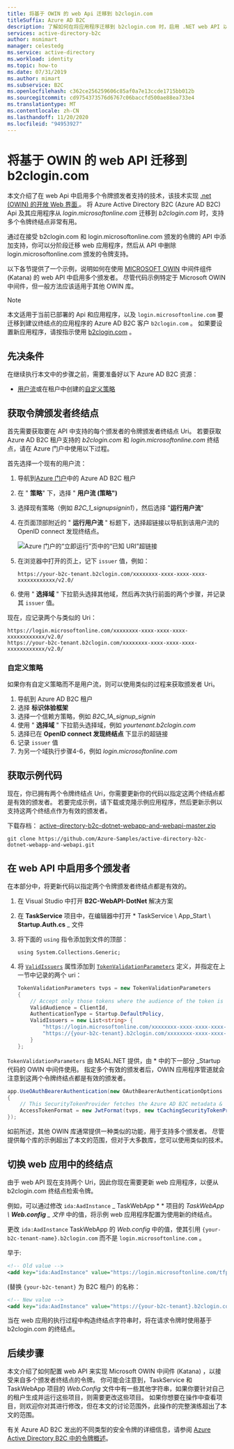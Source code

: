 ```yaml
---
title: 将基于 OWIN 的 web Api 迁移到 b2clogin.com
titleSuffix: Azure AD B2C
description: 了解如何在将应用程序迁移到 b2clogin.com 时，启用 .NET web API 以支持多个令牌颁发者颁发的令牌。
services: active-directory-b2c
author: msmimart
manager: celestedg
ms.service: active-directory
ms.workload: identity
ms.topic: how-to
ms.date: 07/31/2019
ms.author: mimart
ms.subservice: B2C
ms.openlocfilehash: c362ce256259606c85af0a7e13ccde1715bb012b
ms.sourcegitcommit: cd9754373576d6767c06baccfd500ae88ea733e4
ms.translationtype: MT
ms.contentlocale: zh-CN
ms.lasthandoff: 11/20/2020
ms.locfileid: "94953927"
---
```

# <a name="migrate-an-owin-based-web-api-to-b2clogincom"></a>将基于 OWIN 的 web API 迁移到 b2clogin.com

本文介绍了在 web Api 中启用多个令牌颁发者支持的技术，该技术实现 [.net (OWIN) 的开放 Web 界面 ](http://owin.org/)。 将 Azure Active Directory B2C (Azure AD B2C) Api 及其应用程序从 *login.microsoftonline.com* 迁移到 *b2clogin.com* 时，支持多个令牌终结点非常有用。

通过在接受 b2clogin.com 和 login.microsoftonline.com 颁发的令牌的 API 中添加支持，你可以分阶段迁移 web 应用程序，然后从 API 中删除 login.microsoftonline.com 颁发的令牌支持。

以下各节提供了一个示例，说明如何在使用 [MICROSOFT OWIN][katana] 中间件组件 (Katana) 的 web API 中启用多个颁发者。 尽管代码示例特定于 Microsoft OWIN 中间件，但一般方法应该适用于其他 OWIN 库。

> [!NOTE]
> 本文适用于当前已部署的 Api 和应用程序，以及 `login.microsoftonline.com` 要迁移到建议终结点的应用程序的 Azure AD B2C 客户 `b2clogin.com` 。 如果要设置新应用程序，请按指示使用 [b2clogin.com](b2clogin.md) 。

## <a name="prerequisites"></a>先决条件

在继续执行本文中的步骤之前，需要准备好以下 Azure AD B2C 资源：

* [用户流](tutorial-create-user-flows.md)或在租户中创建的[自定义策略](custom-policy-get-started.md)

## <a name="get-token-issuer-endpoints"></a>获取令牌颁发者终结点

首先需要获取要在 API 中支持的每个颁发者的令牌颁发者终结点 Uri。 若要获取 Azure AD B2C 租户支持的 *b2clogin.com* 和 *login.microsoftonline.com* 终结点，请在 Azure 门户中使用以下过程。

首先选择一个现有的用户流：

1. 导航到[Azure 门户](https://portal.azure.com)中的 Azure AD B2C 租户
1. 在 " **策略**" 下，选择 " **用户流 (策略")**
1. 选择现有策略（例如 *B2C_1_signupsignin1*），然后选择 "**运行用户流**"
1. 在页面顶部附近的 " **运行用户流** " 标题下，选择超链接以导航到该用户流的 OpenID connect 发现终结点。

    ![Azure 门户的“立即运行”页中的“已知 URI”超链接](media/multi-token-endpoints/portal-01-policy-link.png)

1. 在浏览器中打开的页上，记下 `issuer` 值，例如：

    `https://your-b2c-tenant.b2clogin.com/xxxxxxxx-xxxx-xxxx-xxxx-xxxxxxxxxxxx/v2.0/`

1. 使用 " **选择域** " 下拉箭头选择其他域，然后再次执行前面的两个步骤，并记录其 `issuer` 值。

现在，应记录两个与类似的 Uri：

```
https://login.microsoftonline.com/xxxxxxxx-xxxx-xxxx-xxxx-xxxxxxxxxxxx/v2.0/
https://your-b2c-tenant.b2clogin.com/xxxxxxxx-xxxx-xxxx-xxxx-xxxxxxxxxxxx/v2.0/
```

### <a name="custom-policies"></a>自定义策略

如果你有自定义策略而不是用户流，则可以使用类似的过程来获取颁发者 Uri。

1. 导航到 Azure AD B2C 租户
1. 选择 **标识体验框架**
1. 选择一个信赖方策略，例如 *B2C_1A_signup_signin*
1. 使用 " **选择域** " 下拉箭头选择域，例如 *yourtenant.b2clogin.com*
1. 选择已在 **OpenID connect 发现终结点** 下显示的超链接
1. 记录 `issuer` 值
1. 为另一个域执行步骤4-6，例如 *login.microsoftonline.com*

## <a name="get-the-sample-code"></a>获取示例代码

现在，你已拥有两个令牌终结点 Uri，你需要更新你的代码以指定这两个终结点都是有效的颁发者。 若要完成示例，请下载或克隆示例应用程序，然后更新示例以支持这两个终结点作为有效的颁发者。

下载存档： [active-directory-b2c-dotnet-webapp-and-webapi-master.zip][sample-archive]

```
git clone https://github.com/Azure-Samples/active-directory-b2c-dotnet-webapp-and-webapi.git
```

## <a name="enable-multiple-issuers-in-web-api"></a>在 web API 中启用多个颁发者

在本部分中，将更新代码以指定两个令牌颁发者终结点都是有效的。

1. 在 Visual Studio 中打开 **B2C-WebAPI-DotNet** 解决方案
1. 在 **TaskService** 项目中，在编辑器中打开 * TaskService \\ App_Start \\ **Startup.Auth.cs** _ 文件
1. 将下面的 `using` 指令添加到文件的顶部：

    `using System.Collections.Generic;`
1. 将 [`ValidIssuers`][validissuers] 属性添加到 [`TokenValidationParameters`][tokenvalidationparameters] 定义，并指定在上一节中记录的两个 uri：

    ```csharp
    TokenValidationParameters tvps = new TokenValidationParameters
    {
        // Accept only those tokens where the audience of the token is equal to the client ID of this app
        ValidAudience = ClientId,
        AuthenticationType = Startup.DefaultPolicy,
        ValidIssuers = new List<string> {
            "https://login.microsoftonline.com/xxxxxxxx-xxxx-xxxx-xxxx-xxxxxxxxxxxx/v2.0/",
            "https://{your-b2c-tenant}.b2clogin.com/xxxxxxxx-xxxx-xxxx-xxxx-xxxxxxxxxxxx/v2.0/"
        }
    };
    ```

`TokenValidationParameters` 由 MSAL.NET 提供，由 * 中的下一部分 _Startup 代码的 OWIN 中间件使用。 指定多个有效的颁发者后，OWIN 应用程序管道就会注意到这两个令牌终结点都是有效的颁发者。

```csharp
app.UseOAuthBearerAuthentication(new OAuthBearerAuthenticationOptions
{
    // This SecurityTokenProvider fetches the Azure AD B2C metadata &  from the OpenID Connect metadata endpoint
    AccessTokenFormat = new JwtFormat(tvps, new tCachingSecurityTokenProvider(String.Format(AadInstance, ultPolicy)))
});
```

如前所述，其他 OWIN 库通常提供一种类似的功能，用于支持多个颁发者。 尽管提供每个库的示例超出了本文的范围，但对于大多数库，您可以使用类似的技术。

## <a name="switch-endpoints-in-web-app"></a>切换 web 应用中的终结点

由于 web API 现在支持两个 Uri，因此你现在需要更新 web 应用程序，以便从 b2clogin.com 终结点检索令牌。

例如，可以通过修改 `ida:AadInstance` _ TaskWebApp * * 项目的 *TaskWebApp \\ **Web.config** _ 文件* 中的值，将示例 web 应用程序配置为使用新的终结点。

更改 `ida:AadInstance` TaskWebApp 的 *Web.config* 中的值，使其引用 `{your-b2c-tenant-name}.b2clogin.com` 而不是 `login.microsoftonline.com` 。

早于:

```xml
<!-- Old value -->
<add key="ida:AadInstance" value="https://login.microsoftonline.com/tfp/{0}/{1}" />
```

 (替换 `{your-b2c-tenant}` 为 B2C 租户) 的名称：

```xml
<!-- New value -->
<add key="ida:AadInstance" value="https://{your-b2c-tenant}.b2clogin.com/tfp/{0}/{1}" />
```

当在 web 应用的执行过程中构造终结点字符串时，将在请求令牌时使用基于 b2clogin.com 的终结点。

## <a name="next-steps"></a>后续步骤

本文介绍了如何配置 web API 来实现 Microsoft OWIN 中间件 (Katana) ，以接受来自多个颁发者终结点的令牌。 你可能会注意到，TaskService 和 TaskWebApp 项目的 *Web.Config* 文件中有一些其他字符串，如果你要针对自己的租户生成并运行这些项目，则需要更改这些项目。 如果你想要在操作中查看项目，则欢迎你对其进行修改，但在本文的讨论范围外，此操作的完整演练超出了本文的范围。

有关 Azure AD B2C 发出的不同类型的安全令牌的详细信息，请参阅 [Azure Active Directory B2C 中的令牌概述](tokens-overview.md)。

<!-- LINKS - External -->
[sample-archive]: https://github.com/Azure-Samples/active-directory-b2c-dotnet-webapp-and-webapi/archive/master.zip
[sample-repo]: https://github.com/Azure-Samples/active-directory-b2c-dotnet-webapp-and-webapi

<!-- LINKS - Internal -->
[katana]: /aspnet/aspnet/overview/owin-and-katana/
[validissuers]: /dotnet/api/microsoft.identitymodel.tokens.tokenvalidationparameters.validissuers
[tokenvalidationparameters]: /dotnet/api/microsoft.identitymodel.tokens.tokenvalidationparameters